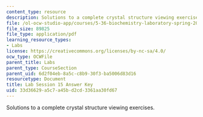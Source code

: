 ```yaml
---
content_type: resource
description: Solutions to a complete crystal structure viewing exercises.
file: /ol-ocw-studio-app/courses/5-36-biochemistry-laboratory-spring-2009/33d36629a5c7a45bd2cd3361aa30fd67_ses15ans_key.pdf
file_size: 89825
file_type: application/pdf
learning_resource_types:
- Labs
license: https://creativecommons.org/licenses/by-nc-sa/4.0/
ocw_type: OCWFile
parent_title: Labs
parent_type: CourseSection
parent_uid: 6d2f04eb-8a5c-c8b9-30f3-ba5006d83d16
resourcetype: Document
title: Lab Session 15 Answer Key
uid: 33d36629-a5c7-a45b-d2cd-3361aa30fd67
---
```

Solutions to a complete crystal structure viewing exercises.